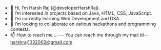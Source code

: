 - 👋 Hi, I’m Harsh Raj (@developerHarshRaj).
- 👀 I’m interested in projects based on Java, HTML, CSS, JavaScript.
- 🌱 I’m currently learning Web Development and DSA.
- 💞️ I’m looking to collaborate on various hackathons and programming contests.
- 📫 How to reach me ...--- You can reach me through my mail id-- harshraj1032002@gmail.com

<!---
HRaj01/HRaj01 is a ✨ special ✨ repository because its `README.md` (this file) appears on your GitHub profile.
You can click the Preview link to take a look at your changes.
--->
